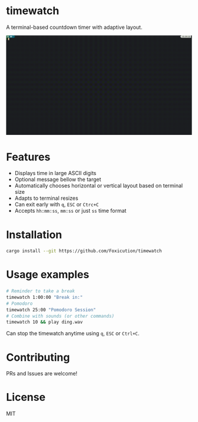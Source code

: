 # timewatch

A terminal-based countdown timer with adaptive layout.

![screenshot](./assets/output.gif)

# Features

- Displays time in large ASCII digits
- Optional message bellow the target
- Automatically chooses horizontal or vertical layout based on terminal size
- Adapts to terminal resizes
- Can exit early with `q`, `ESC` or `Ctrc+C`
- Accepts `hh:mm:ss`, `mm:ss` or just `ss` time format

# Installation

```bash
cargo install --git https://github.com/Foxicution/timewatch
```

# Usage examples

```bash
# Reminder to take a break
timewatch 1:00:00 "Break in:"
# Pomodoro
timewatch 25:00 "Pomodoro Session"
# Combine with sounds (or other commands)
timewatch 10 && play ding.wav
```

Can stop the timewatch anytime using `q`, `ESC` or `Ctrl+C`.

# Contributing

PRs and Issues are welcome!

# License

MIT
